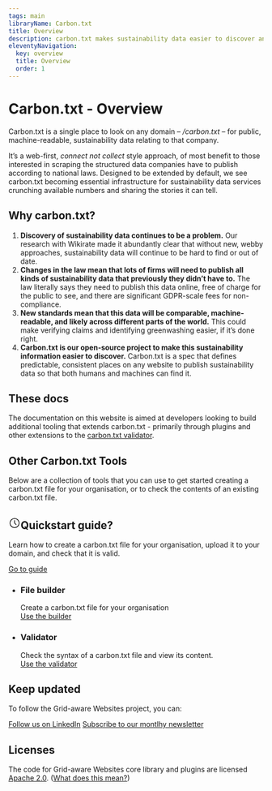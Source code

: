 ```yaml
---
tags: main
libraryName: Carbon.txt
title: Overview
description: carbon.txt makes sustainability data easier to discover and use on the web.
eleventyNavigation:
  key: overview
  title: Overview
  order: 1
---
```


# Carbon.txt - Overview

Carbon.txt is a single place to look on any domain – */carbon.txt* – for public, machine-readable, sustainability data relating to that company.

It’s a web-first, *connect not collect* style approach, of most benefit to those interested in scraping the structured data companies have to publish according to national laws. Designed to be extended by default, we see carbon.txt becoming essential infrastructure for sustainability data services crunching available numbers and sharing the stories it can tell.

## Why carbon.txt?

1. **Discovery of sustainability data continues to be a problem.** Our research with Wikirate made it abundantly clear that without new, webby approaches, sustainability data will continue to be hard to find or out of date.
1. **Changes in the law mean that lots of firms will need to publish all kinds of sustainability data that previously they didn’t have to.** The law literally says they need to publish this data online, free of charge for the public to see, and there are significant GDPR-scale fees for non-compliance.
1. **New standards mean that this data will be comparable, machine-readable, and likely across different parts of the world.** This could make verifying claims and identifying greenwashing easier, if it’s done right.
1. **Carbon.txt is our open-source project to make this sustainability information easier to discover.** Carbon.txt is a spec that defines predictable, consistent places on any website to publish sustainability data so that both humans and machines can find it.

## These docs

The documentation on this website is aimed at developers looking to build additional tooling that extends carbon.txt - primarily through plugins and other extensions to the [carbon.txt validator](https://github.com/thegreenwebfoundation/carbon-txt-validator).

## Other Carbon.txt Tools

Below are a collection of tools that you can use to get started creating a carbon.txt file for your organisation, or to check the contents of an existing carbon.txt file.

<div class="alert bg-secondary text-white">
  <div class="items-start">
    <div>
      <h2 class="text-white font-bold my-3 gap-2 flex items-center"><svg xmlns="http://www.w3.org/2000/svg" class="text-white inline flex-shrink-0 w-6 h-6" width="24" height="24" viewBox="0 0 24 24" stroke-width="1.5" stroke="currentColor" fill="none" stroke-linecap="round" stroke-linejoin="round">
  <path stroke="none" d="M0 0h24v24H0z" fill="none"/>
  <circle cx="12" cy="12" r="9" />
  <polyline points="12 7 12 12 15 15" />
</svg>Quickstart guide?</h2>
      <p class="text-lg">Learn how to create a carbon.txt file for your organisation, upload it to your domain, and check that it is valid.</p>
    </div>
  </div>
  <div class="flex-none">
    <a href="https://carbontxt.org/quickstart" class="btn btn-lg btn-black hover:bg-primary">Go to guide</a>
  </div>
</div>

<ul class="list-disc px-0 prose-lg flex gap-6 flex-wrap mt-8">
            <li class="card w-full md:w-96 bg-base-100 shadow-xl not-prose">
             <div class="card-body not-prose">
    <h3 class="card-title not-prose">File builder
    </h3>
    <span>Create a carbon.txt file for your organisation</span>
    <div class="card-actions justify-end not-prose">
      <a href="https://carbontxt.org/tools/builder" class="btn btn-secondary">Use the builder</a>
    </div>
  </div>
                </li>
            <li class="card w-full md:w-96 bg-base-100 shadow-xl not-prose">
             <div class="card-body not-prose">
    <h3 class="card-title not-prose">Validator
    </h3>
    <span>Check the syntax of a carbon.txt file and view its content.</span>
    <div class="card-actions justify-end not-prose">
      <a href="https://carbontxt.org/tools/validator" class="btn btn-secondary">Use the validator</a>
    </div>
  </div>
                </li>
</ul>

## Keep updated

To follow the Grid-aware Websites project, you can:

<a href="https://www.linkedin.com/company/9184998" class="btn btn-primary">Follow us on LinkedIn</a>
<a href="https://www.thegreenwebfoundation.org/newsletter/" class="btn btn-neutral">Subscribe to our montlhy newsletter</a>

## Licenses

The code for Grid-aware Websites core library and plugins are licensed [Apache 2.0](https://github.com/thegreenwebfoundation/grid-aware-websites/blob/main/LICENSE). ([What does this mean?](<https://tldrlegal.com/license/apache-license-2.0-(apache-2.0)>))
